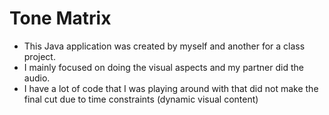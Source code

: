Tone Matrix
=========

- This Java application was created by myself and another for a class project.
- I mainly focused on doing the visual aspects and my partner did the audio.
- I have a lot of code that I was playing around with that did not make the final cut due to time constraints (dynamic visual content)
